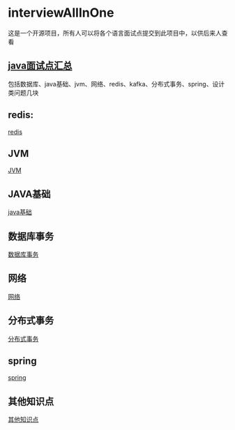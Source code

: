 # interviewAllInOne

这是一个开源项目，所有人可以将各个语言面试点提交到此项目中，以供后来人查看

## [java面试点汇总](https://github.com/shiker1996/interviewAllInOne/blob/main/java/java%E9%9D%A2%E8%AF%95%E7%82%B9%E6%A2%B3%E7%90%86.md)

包括数据库、java基础、jvm、网络、redis、kafka、分布式事务、spring、设计类问题几块

## redis:

[redis](https://img.shiker.tech//myblog/REDIS.png_pm)

## JVM

[JVM](https://img.shiker.tech//myblog/JVM.png_pm)

## JAVA基础

[java基础](https://img.shiker.tech//myblog/java%E5%9F%BA%E7%A1%80.png_pm)

## 数据库事务

[数据库事务](https://img.shiker.tech//myblog/%E6%95%B0%E6%8D%AE%E5%BA%93.png_pm)

## 网络

[网络](https://img.shiker.tech//myblog/%E7%BD%91%E7%BB%9C.png_pm)

## 分布式事务

[分布式事务](https://img.shiker.tech//myblog/%E5%88%86%E5%B8%83%E5%BC%8F%E4%BA%8B%E5%8A%A1.png_pm)

## spring

[spring](https://img.shiker.tech//myblog/spring-1662786529596.png_pm)

## 其他知识点

[其他知识点](https://img.shiker.tech//myblog/%E5%85%B6%E4%BB%96%E7%9F%A5%E8%AF%86%E7%82%B9.png_pm)

